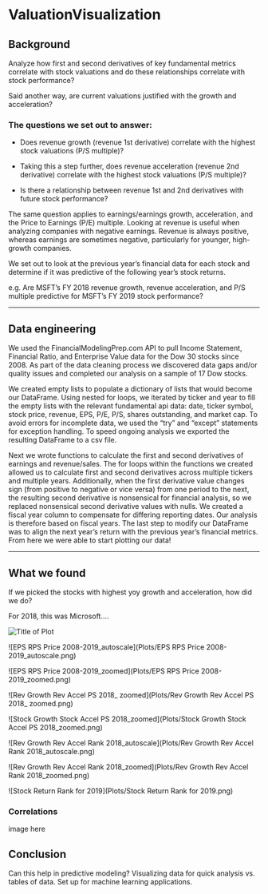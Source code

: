 # ValuationVisualization

## Background

Analyze how first and second derivatives of key fundamental metrics correlate with stock valuations and do these relationships correlate with stock performance?

Said another way, are current valuations justified with the growth and acceleration?

### The questions we set out to answer:
* Does revenue growth (revenue 1st derivative) correlate with the highest stock valuations (P/S multiple)?

* Taking this a step further, does revenue acceleration (revenue 2nd derivative) correlate with the highest stock valuations (P/S multiple)?

* Is there a relationship between revenue 1st and 2nd derivatives with future stock performance?

The same question applies to earnings/earnings growth, acceleration, and the Price to Earnings (P/E) multiple. Looking at revenue is useful when analyzing companies with negative earnings. Revenue is always positive, whereas earnings are sometimes negative, particularly for younger, high-growth companies.

We set out to look at the previous year’s financial data for each stock and determine if it was predictive of the following year’s stock returns.

e.g. Are MSFT’s FY 2018 revenue growth, revenue acceleration, and P/S multiple predictive for MSFT’s FY 2019 stock performance?

---

## Data engineering

We used the FinancialModelingPrep.com API to pull Income Statement, Financial Ratio, and Enterprise Value data for the Dow 30 stocks since 2008. As part of the data cleaning process we discovered data gaps and/or quality issues and completed our analysis on a sample of 17 Dow stocks.

We created empty lists to populate a dictionary of lists that would become our DataFrame. Using nested for loops, we iterated by ticker and year to fill the empty lists with the relevant fundamental api data: date, ticker symbol, stock price, revenue, EPS, P/E, P/S, shares outstanding, and market cap. To avoid errors for incomplete data, we used the “try” and “except” statements for exception handling. To speed ongoing analysis we exported the resulting DataFrame to a csv file. 

Next we wrote functions to calculate the first and second derivatives of earnings and revenue/sales. The for loops within the functions we created allowed us to calculate first and second derivatives across multiple tickers and multiple years. Additionally, when the first derivative value changes sign (from positive to negative or vice versa) from one period to the next, the resulting second derivative is nonsensical for financial analysis, so we replaced nonsensical second derivative values with nulls. We created a fiscal year column to compensate for differing reporting dates. Our analysis is therefore based on fiscal years. The last step to modify our DataFrame was to align the next year’s return with the previous year’s financial metrics. From here we were able to start plotting our data!

---

## What we found

If we picked the stocks with highest yoy growth and acceleration, how did we do?

For 2018, this was Microsoft....


![Title of Plot](Plots/file_name.png)

![EPS RPS Price 2008-2019_autoscale](Plots/EPS RPS Price 2008-2019_autoscale.png)

![EPS RPS Price 2008-2019_zoomed](Plots/EPS RPS Price 2008-2019_zoomed.png)

![Rev Growth Rev Accel PS 2018_ zoomed](Plots/Rev Growth Rev Accel PS 2018_ zoomed.png)

![Stock Growth Stock Accel PS 2018_zoomed](Plots/Stock Growth Stock Accel PS 2018_zoomed.png)

![Rev Growth Rev Accel Rank 2018_autoscale](Plots/Rev Growth Rev Accel Rank 2018_autoscale.png)

![Rev Growth Rev Accel Rank 2018_zoomed](Plots/Rev Growth Rev Accel Rank 2018_zoomed.png)

![Stock Return Rank for 2019](Plots/Stock Return Rank for 2019.png)

### Correlations

image here

## Conclusion

Can this help in predictive modeling?
Visualizing data for quick analysis vs. tables of data.
Set up for machine learning applications.
